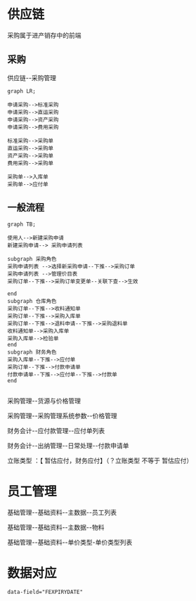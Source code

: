 

# 供应链

采购属于进产销存中的前端

## 采购

供应链--采购管理



```mermaid
graph LR;

申请采购-->标准采购
申请采购-->直运采购
申请采购-->资产采购
申请采购-->费用采购

标准采购-->采购单
直运采购-->采购单
资产采购-->采购单
费用采购-->采购单

采购单-->入库单
采购单-->应付单
```





## 一般流程


```mermaid
graph TB;
 
使用人-->新建采购申请
新建采购申请--> 采购申请列表

subgraph 采购角色
采购申请列表 -->选择新采购申请--下推-->采购订单
采购申请列表 -->管理价目表
采购订单--下推-->采购订单变更单--关联下查-->生效

end
subgraph 仓库角色
采购订单--下推-->收料通知单
采购订单--下推-->采购入库单
采购订单--下推-->退料申请--下推-->采购退料单
收料通知单-->采购入库单
采购入库单-->检验单
end
subgraph 财务角色
采购入库单--下推-->应付单
采购订单--下推-->付款申请单
付款申请单--下推-->应付单--下推-->付款单
end
 
```

采购管理--货源与价格管理

采购管理--采购管理系统参数--价格管理

财务会计--应付款管理--应付单列表

财务会计--出纳管理--日常处理--付款申请单



立账类型 ：【 暂估应付，财务应付】（？立账类型 不等于 暂估应付）





# 员工管理

基础管理--基础资料--主数据--员工列表

基础管理--基础资料--主数据--物料

基础管理--基础资料--单价类型-单价类型列表





# 数据对应

```
data-field="FEXPIRYDATE"
```



<script type="text/javascript" src="https://cdnjs.cloudflare.com/ajax/libs/mermaid/9.4.3/mermaid.min.js"></script>
<script>
console.log('显示图表') 
mermaid.init({ noteMargin: 10 }, '.language-mermaid');
</script>
 

 
